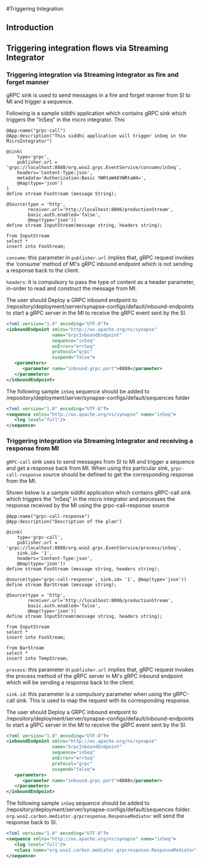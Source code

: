 #Triggering Integration 

## Introduction

## Triggering integration flows via Streaming Integrator

### Triggering integration via Streaming Integrator as fire and forget manner

gRPC sink is used to send messages in a fire and forget manner from SI to MI and trigger a sequence.

Following is a sample siddhi application which contains gRPC sink which triggers the “inSeq” in the micro integrator. This 
```siddhi
@App:name("grpc-call")
@App:description("This siddhi application will trigger inSeq in the MicroIntegrator")

@sink(
    type='grpc', 
    publisher.url = 'grpc://localhost:8888/org.wso2.grpc.EventService/consume/inSeq',
    headers='Content-Type:json', 
    metadata='Authorization:Basic YWRtaW46YWRtaW4=',
    @map(type='json')
)
define stream FooStream (message String);

@Source(type = 'http',
        receiver.url='http://localhost:8006/productionStream',
        basic.auth.enabled='false',
        @map(type='json'))
define stream InputStream(message string, headers string);

from InputStream
select *
insert into FooStream;

```
`consume`: this parameter in `publisher.url` implies that, gRPC request invokes the ‘consume’ method of MI's gRPC inbound endpoint which is not sending a response back to the client.

`headers`: it is compulsory to pass the type of content as a header parameter, in-order to read and construct the message from MI.

The user should Deploy a GRPC inbound endpoint to <MicroIntegratorHome>/repository/deployment/server/synapse-configs/default/inbound-endpoints to start a gRPC server in the MI to receive the gRPC event sent by the SI.
```xml
<?xml version="1.0" encoding="UTF-8"?>
<inboundEndpoint xmlns="http://ws.apache.org/ns/synapse"
                 name="GrpcInboundEndpoint"
                 sequence="inSeq"
                 onError="errSeq"
                 protocol="grpc"
                 suspend="false">
   <parameters>
      <parameter name="inbound.grpc.port">8888</parameter>
   </parameters>
</inboundEndpoint>
```
The following sample `inSeq` sequence should be added to <MIHome>/repository/deployment/server/synapse-configs/default/sequences folder
```xml
<?xml version="1.0" encoding="UTF-8"?>
<sequence xmlns="http://ws.apache.org/ns/synapse" name="inSeq">
   <log level="full"/>
</sequence>

```
### Triggering integration via Streaming Integrator and receiving a response from MI

`gRPC-call` sink uses to send messages from SI to MI and trigger a sequence and get a response back from MI. When using this particular sink, `grpc-call-response` source should be defined to get the corresponding response from the MI.

Shown below is a sample siddhi application which contains gRPC-call sink which triggers the “inSeq” in the micro integrator and processes the response received by the MI using the grpc-call-response source
```siddhi
@App:name("grpc-call-response")
@App:description("Description of the plan")

@sink(
    type='grpc-call', 
    publisher.url = 'grpc://localhost:8888/org.wso2.grpc.EventService/process/inSeq', 
    sink.id= '1', 
    headers='Content-Type:json', 
    @map(type='json')) 
define stream FooStream (message string, headers string);

@source(type='grpc-call-response', sink.id= '1', @map(type='json'))
define stream BarStream (message string);

@Source(type = 'http',
        receiver.url='http://localhost:8006/productionStream',
        basic.auth.enabled='false',
        @map(type='json'))
define stream InputStream(message string, headers string);

from InputStream
select *
insert into FooStream;

from BarStream
select *
insert into TempStream;
```
`process`: this parameter in `publisher.url` implies that, gRPC request invokes the process method of the gRPC server in MI's gRPC inbound endpoint which will be sending a response back to the client.

`sink.id`:  this parameter is a compulsory parameter when using the gRPC-call sink. This is used to map the request with its corresponding response.

The user should Deploy a GRPC inbound endpoint to <MicroIntegratorHome>/repository/deployment/server/synapse-configs/default/inbound-endpoints to start a gRPC server in the MI to receive the gRPC event sent by the SI.
```xml
<?xml version="1.0" encoding="UTF-8"?>
<inboundEndpoint xmlns="http://ws.apache.org/ns/synapse"
                 name="GrpcInboundEndpoint"
                 sequence="inSeq"
                 onError="errSeq"
                 protocol="grpc"
                 suspend="false">
   <parameters>
      <parameter name="inbound.grpc.port">8888</parameter>
   </parameters>
</inboundEndpoint>
```
The following sample `inSeq` sequence should be added to <MIHome>/repository/deployment/server/synapse-configs/default/sequences folder. `org.wso2.carbon.mediator.grpcresponse.ResponseMediator` will send the response back to SI.
```xml
<?xml version="1.0" encoding="UTF-8"?>
<sequence xmlns="http://ws.apache.org/ns/synapse" name="inSeq">
   <log level="full"/>
   <class name="org.wso2.carbon.mediator.grpcresponse.ResponseMediator"/>
</sequence>
```



